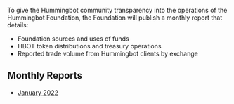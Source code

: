 To give the Hummingbot community transparency into the operations of the Hummingbot Foundation, the Foundation will publish a monthly report that details:

* Foundation sources and uses of funds
* HBOT token distributions and treasury operations
* Reported trade volume from Hummingbot clients by exchange

## Monthly Reports

* [January 2022](https://shard-watcher-5b5.notion.site/January-2022-b1ff8547495b4818b1ad843779498f65)
